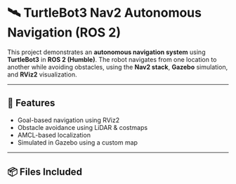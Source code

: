 
# 🛰️ TurtleBot3 Nav2 Autonomous Navigation (ROS 2)

This project demonstrates an **autonomous navigation system** using **TurtleBot3** in **ROS 2 (Humble)**. The robot navigates from one location to another while avoiding obstacles, using the **Nav2 stack**, **Gazebo** simulation, and **RViz2** visualization.

---

## 🎯 Features
- Goal-based navigation using RViz2
- Obstacle avoidance using LiDAR & costmaps
- AMCL-based localization
- Simulated in Gazebo using a custom map

---

## 📦 Files Included
